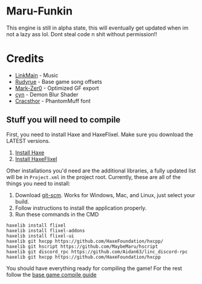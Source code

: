 # Maru-Funkin

This engine is still in alpha state, this will eventually get updated when im not a lazy ass lol. Dont steal code n shit without permission!!

# Credits
* [LinkMain](https://www.youtube.com/@uppybuppy) - Music
* [Rudyrue](https://www.youtube.com/@rudyrue3694) - Base game song offsets
* [Mark-Zer0](https://twitter.com/MarkimusZer0) - Optimized GF export
* [cyn](https://twitter.com/cyn0x8) - Demon Blur Shader
* [Cracsthor](https://gamebanana.com/members/1844732) - PhantomMuff font

## Stuff you will need to compile

First, you need to install Haxe and HaxeFlixel. Make sure you download the LATEST versions.

1. [Install Haxe](https://haxe.org/download/)
2. [Install HaxeFlixel](https://haxeflixel.com/documentation/install-haxeflixel/)

Other installations you'd need are the additional libraries, a fully updated list will be in `Project.xml` in the project root. Currently, these are all of the things you need to install:

1. Download [git-scm](https://git-scm.com/downloads). Works for Windows, Mac, and Linux, just select your build.
2. Follow instructions to install the application properly.
3. Run these commands in the CMD

```
haxelib install flixel
haxelib install flixel-addons
haxelib install flixel-ui
haxelib git hxcpp https://github.com/HaxeFoundation/hxcpp/
haxelib git hscript https://github.com/MaybeMaru/hscript
haxelib git discord_rpc https://github.com/Aidan63/linc_discord-rpc
haxelib git hxcpp https://github.com/HaxeFoundation/hxcpp

```
You should have everything ready for compiling the game!
For the rest follow the [base game compile guide](https://github.com/FunkinCrew/Funkin#compiling-game)
